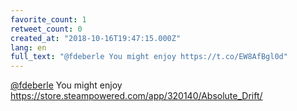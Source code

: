 ```yaml
---
favorite_count: 1
retweet_count: 0
created_at: "2018-10-16T19:47:15.000Z"
lang: en
full_text: "@fdeberle You might enjoy https://t.co/EW8AfBgl0d"
---
```


[@fdeberle](https://twitter.com/fdeberle) You might enjoy
<https://store.steampowered.com/app/320140/Absolute_Drift/>
